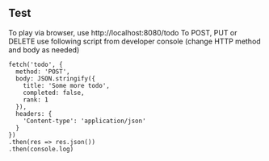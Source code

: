 ## Test
To play via browser, use http://localhost:8080/todo
To POST, PUT or DELETE use following script from developer console (change HTTP method and body as needed)

````
fetch('todo', {
  method: 'POST',
  body: JSON.stringify({
    title: 'Some more todo',
    completed: false,
    rank: 1
  }),
  headers: {
    'Content-type': 'application/json'
  }
})
.then(res => res.json())
.then(console.log)
````

